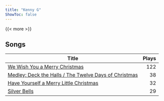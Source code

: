 ```yaml
---
title: "Kenny G"
ShowToc: false
---
```


{{< more >}}

## Songs
Title | Plays 
----- | -----: 
[We Wish You a Merry Christmas](/songs/we-wish-you-a-merry-christmas) | 122
[Medley: Deck the Halls / The Twelve Days of Christmas](/songs/medley-deck-the-halls-the-twelve-days-of-christmas) | 38
[Have Yourself a Merry Little Christmas](/songs/have-yourself-a-merry-little-christmas) | 32
[Silver Bells](/songs/silver-bells) | 29

